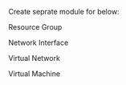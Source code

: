 <p>Create seprate module for below:</p>
<p>Resource Group</p>
<p>Network Interface</P>
<p>Virtual Network </P>
<p>Virtual Machine </p>